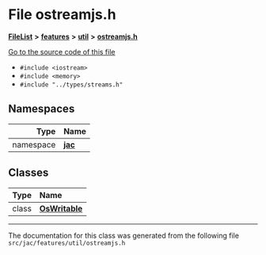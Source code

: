 

# File ostreamjs.h



[**FileList**](files.md) **>** [**features**](dir_6f95e06b732314161804ab1ef73c9681.md) **>** [**util**](dir_8745a1fa89e3088deda48338e7669502.md) **>** [**ostreamjs.h**](ostreamjs_8h.md)

[Go to the source code of this file](ostreamjs_8h_source.md)



* `#include <iostream>`
* `#include <memory>`
* `#include "../types/streams.h"`













## Namespaces

| Type | Name |
| ---: | :--- |
| namespace | [**jac**](namespacejac.md) <br> |


## Classes

| Type | Name |
| ---: | :--- |
| class | [**OsWritable**](classjac_1_1OsWritable.md) <br> |



















































------------------------------
The documentation for this class was generated from the following file `src/jac/features/util/ostreamjs.h`

